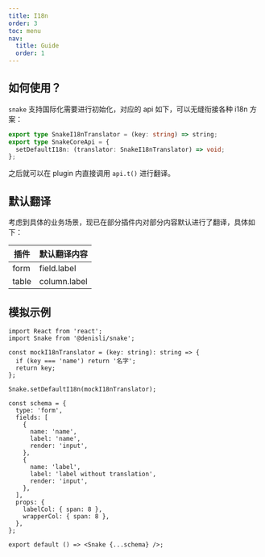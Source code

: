 ```yaml
---
title: I18n
order: 3
toc: menu
nav:
  title: Guide
  order: 1
---
```


## 如何使用？

`snake` 支持国际化需要进行初始化，对应的 api 如下，可以无缝衔接各种 i18n 方案：

```typescript
export type SnakeI18nTranslator = (key: string) => string;
export type SnakeCoreApi = {
  setDefaultI18n: (translator: SnakeI18nTranslator) => void;
};
```

之后就可以在 plugin 内直接调用 `api.t()` 进行翻译。

## 默认翻译

考虑到具体的业务场景，现已在部分插件内对部分内容默认进行了翻译，具体如下：

| 插件  | 默认翻译内容 |
| ----- | ------------ |
| form  | field.label  |
| table | column.label |

## 模拟示例

```tsx
import React from 'react';
import Snake from '@denisli/snake';

const mockI18nTranslator = (key: string): string => {
  if (key === 'name') return '名字';
  return key;
};

Snake.setDefaultI18n(mockI18nTranslator);

const schema = {
  type: 'form',
  fields: [
    {
      name: 'name',
      label: 'name',
      render: 'input',
    },
    {
      name: 'label',
      label: 'label without translation',
      render: 'input',
    },
  ],
  props: {
    labelCol: { span: 8 },
    wrapperCol: { span: 8 },
  },
};

export default () => <Snake {...schema} />;
```
